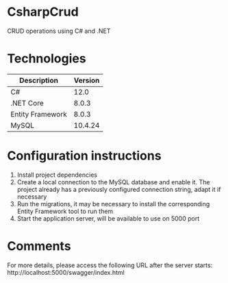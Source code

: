 # CsharpCrud
CRUD operations using C# and .NET

# Technologies
| Description | Version | 
|-------------|-------------|
| C#                | 12.0        |
| .NET Core         | 8.0.3       |
| Entity Framework  | 8.0.3       |
| MySQL             | 10.4.24     |

# Configuration instructions
1) Install project dependencies
2) Create a local connection to the MySQL database and enable it. The project already has a previously configured connection string, adapt it if necessary
3) Run the migrations, it may be necessary to install the corresponding Entity Framework tool to run them
4) Start the application server, will be available to use on 5000 port

# Comments
For more details, please access the following URL after the server starts: http://localhost:5000/swagger/index.html

